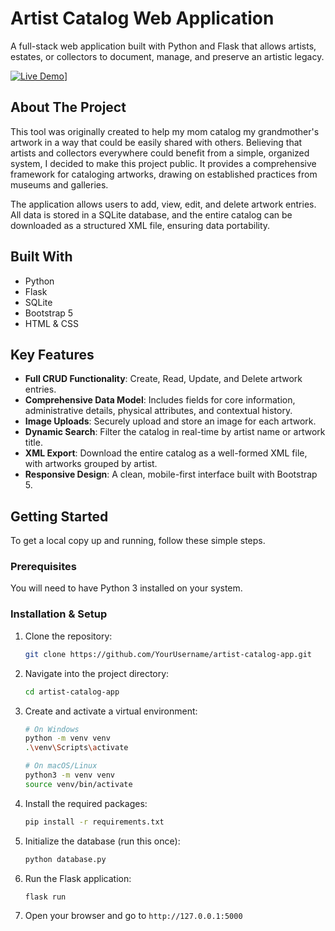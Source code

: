 
# Artist Catalog Web Application

A full-stack web application built with Python and Flask that allows artists, estates, or collectors to document, manage, and preserve an artistic legacy.

[![Live Demo](https://img.shields.io/badge/Live_Demo-Visit_Site-brightgreen?style=for-the-badge&logo=rocket)](https://project-01-artist-catalog-webapp-python.onrender.com/)]

## About The Project

This tool was originally created to help my mom catalog my grandmother's artwork in a way that could be easily shared with others. Believing that artists and collectors everywhere could benefit from a simple, organized system, I decided to make this project public. It provides a comprehensive framework for cataloging artworks, drawing on established practices from museums and galleries.

The application allows users to add, view, edit, and delete artwork entries. All data is stored in a SQLite database, and the entire catalog can be downloaded as a structured XML file, ensuring data portability.

## Built With

- Python
- Flask
- SQLite
- Bootstrap 5
- HTML & CSS

## Key Features

- **Full CRUD Functionality**: Create, Read, Update, and Delete artwork entries.
- **Comprehensive Data Model**: Includes fields for core information, administrative details, physical attributes, and contextual history.
- **Image Uploads**: Securely upload and store an image for each artwork.
- **Dynamic Search**: Filter the catalog in real-time by artist name or artwork title.
- **XML Export**: Download the entire catalog as a well-formed XML file, with artworks grouped by artist.
- **Responsive Design**: A clean, mobile-first interface built with Bootstrap 5.

## Getting Started

To get a local copy up and running, follow these simple steps.

### Prerequisites

You will need to have Python 3 installed on your system.

### Installation & Setup

1. Clone the repository:
   ```bash
   git clone https://github.com/YourUsername/artist-catalog-app.git
   ```

2. Navigate into the project directory:
   ```bash
   cd artist-catalog-app
   ```

3. Create and activate a virtual environment:
   ```bash
   # On Windows
   python -m venv venv
   .\venv\Scripts\activate

   # On macOS/Linux
   python3 -m venv venv
   source venv/bin/activate
   ```

4. Install the required packages:
   ```bash
   pip install -r requirements.txt
   ```

5. Initialize the database (run this once):
   ```bash
   python database.py
   ```

6. Run the Flask application:
   ```bash
   flask run
   ```

7. Open your browser and go to `http://127.0.0.1:5000`
